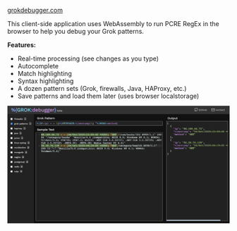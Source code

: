 [grokdebugger.com](https://www.grokdebugger.com)

This client-side application uses WebAssembly to run PCRE RegEx in the browser to help you debug your Grok patterns.

**Features:** 
- Real-time processing (see changes as you type)
- Autocomplete
- Match highlighting
- Syntax highlighting
- A dozen pattern sets (Grok, firewalls, Java, HAProxy, etc.)
- Save patterns and load them later (uses browser localstorage)


![screenshot](screenshot.png)
